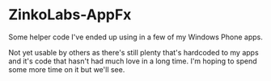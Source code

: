 ZinkoLabs-AppFx
===============

Some helper code I've ended up using in a few of my Windows Phone apps. 

Not yet usable by others as there's still plenty that's hardcoded to my apps and it's code that
hasn't had much love in a long time. I'm hoping to spend some more time on it but we'll see.
